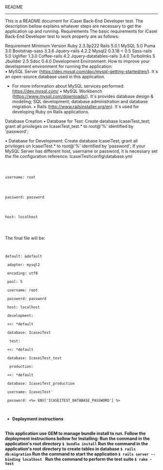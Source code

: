 
README
_____________________________________________________________________________________
This is a README document for iCasei Back-End Developer test.  The description bellow explains whatever steps are necessary to get the application up and running.
Requirements
The basic requirements for iCasei Back-End Developer test to work properly are as follows:

Requirement	Minimum Version
Ruby	2.3.3p222
Rails	5.0.1
MySQL	5.0
Puma	3.0
Bootstrap-sass	3.3.6
Jquery-rails	4.2.2
Mysql2	0.3.18 < 0.5
Sass-rails	5.0
Uglifier	1.3.0
Coffee-rails	4.2
Jquery-datatables-rails	3.4.0
Turbolinks	5
Jbuilder	2.5
Sdoc	0.4.0
Development Environment:
How to improve your development environment for running the application:  
•	MySQL Server (https://dev.mysql.com/doc/mysql-getting-started/en/). It´s an open-source database used in this application. 
* For more information about MySQL services performed: https://dev.mysql.com/
•	MySQL Workbench (https://www.mysql.com/downloads/). It´s provides database design & modeling; SQL development; database administration and database migration. 
•	Rails (http://www.railsinstaller.org/en). It´s used for developing Ruby on Rails applications. 

Database Creation
•	Database for Test:
Create database IcaseiTest_test;
grant all privileges on IcaseiTest_test.* to root@'%' identified by 'password';

•	Database for Development:
Create database IcaseiTest;
grant all privileges on IcaseiTest.* to root@'%' identified by 'password';
If your MySQL Server has different host, username or password, it is necessary  set the file configuration reference: IcaseiTest\config\database.yml
<code>
 <p>username: root</p>
 <p>password: password</p>
 <p>host: localhost</p>
 </code>
<p>The final file will be:<p>
<br>
<code>
default: &default</br>
 adapter: mysql2</br>
 encoding: utf8</br>
 pool: 5</br>
 username: root</br>
 password: password</br>
 host: localhost</br>
 development:</br>
 <<: *default</br>
 database: IcaseiTest</br>
  test:</br>
 <<: *default</br>
 database: IcaseiTest_test</br>
  production:</br>
 <<: *default</br>
 database: IcaseiTest_production</br>
 username: IcaseiTest'</br>
 password: <%= ENV['ICASEITEST_DATABASE_PASSWORD'] %></br>
</code>
</br>
<ul>
	<li><b>Deployment instructions<b></li>
</ul>
</br>
This application use GEM to manage bundle install to run. Follow the deployment instructions bellow for Installing:
Run the command in the application's root directory
<code>$ bundle install</code>
Run the command in the application's root directory to create tables in database
<code>$ rails db:migration</code>
Run the command to start the application
<code>$ rails server --binding localhost </code>
Run the command to perform the test suite
 <code>$ rake -test </code>
